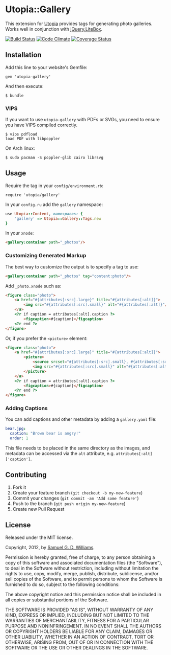 # Utopia::Gallery

This extension for [Utopia](https://github.com/ioquatix/utopia) provides tags for generating photo galleries. Works well in conjunction with [jQuery.LiteBox](https://github.com/ioquatix/jquery-litebox).

[![Build Status](https://secure.travis-ci.com/ioquatix/utopia-gallery.svg)](http://travis-ci.com/ioquatix/utopia-gallery)
[![Code Climate](https://codeclimate.com/github/ioquatix/utopia-gallery.svg)](https://codeclimate.com/github/ioquatix/utopia-gallery)
[![Coverage Status](https://coveralls.io/repos/ioquatix/utopia-gallery/badge.svg)](https://coveralls.io/r/ioquatix/utopia-gallery)

## Installation

Add this line to your website's Gemfile:

	gem 'utopia-gallery'

And then execute:

	$ bundle

### VIPS

If you want to use `utopia-gallery` with PDFs or SVGs, you need to ensure you have VIPS compiled correctly.

	$ vips pdfload
	load PDF with libpoppler

On Arch linux:

	$ sudo pacman -S poppler-glib cairo librsvg

## Usage

Require the tag in your `config/environment.rb`:

	require 'utopia/gallery'

In your `config.ru` add the `gallery` namespace:

```ruby
use Utopia::Content, namespaces: {
	'gallery' => Utopia::Gallery::Tags.new
}
```

In your `xnode`:

```html
<gallery:container path="_photos"/>
```

### Customizing Generated Markup

The best way to customize the output is to specify a tag to use:

```html
<gallery:container path="_photos" tag="content:photo"/>
```

Add `_photo.xnode` such as:

```html
<figure class="photo">
	<a href="#{attributes[:src].large}" title="#{attributes[:alt]}">
		<img src="#{attributes[:src].small}" alt="#{attributes[:alt]}"/>
	</a>
	<?r if caption = attributes[:alt].caption ?>
		<figcaption>#{caption}</figcaption>
	<?r end ?>
</figure>
```

Or, if you prefer the `<picture>` element:

```html
<figure class="photo">
	<a href="#{attributes[:src].large}" title="#{attributes[:alt]}">
		<picture>
			<source srcset="#{attributes[:src].small}, #{attributes[:src].medium} 2x"/>
			<img src="#{attributes[:src].small}" alt="#{attributes[:alt]}"/>
		</picture>
	</a>
	<?r if caption = attributes[:alt].caption ?>
		<figcaption>#{caption}</figcaption>
	<?r end ?>
</figure>
```

### Adding Captions

You can add captions and other metadata by adding a `gallery.yaml` file:

```yaml
bear.jpg:
  caption: "Brown bear is angry!"
  order: 1
```

This file needs to be placed in the same directory as the images, and metadata can be accessed via the `alt` attribute, e.g. `attributes[:alt]['caption']`.

## Contributing

1. Fork it
2. Create your feature branch (`git checkout -b my-new-feature`)
3. Commit your changes (`git commit -am 'Add some feature'`)
4. Push to the branch (`git push origin my-new-feature`)
5. Create new Pull Request

## License

Released under the MIT license.

Copyright, 2012, by [Samuel G. D. Williams](http://www.codeotaku.com/samuel-williams).

Permission is hereby granted, free of charge, to any person obtaining a copy
of this software and associated documentation files (the "Software"), to deal
in the Software without restriction, including without limitation the rights
to use, copy, modify, merge, publish, distribute, sublicense, and/or sell
copies of the Software, and to permit persons to whom the Software is
furnished to do so, subject to the following conditions:

The above copyright notice and this permission notice shall be included in
all copies or substantial portions of the Software.

THE SOFTWARE IS PROVIDED "AS IS", WITHOUT WARRANTY OF ANY KIND, EXPRESS OR
IMPLIED, INCLUDING BUT NOT LIMITED TO THE WARRANTIES OF MERCHANTABILITY,
FITNESS FOR A PARTICULAR PURPOSE AND NONINFRINGEMENT. IN NO EVENT SHALL THE
AUTHORS OR COPYRIGHT HOLDERS BE LIABLE FOR ANY CLAIM, DAMAGES OR OTHER
LIABILITY, WHETHER IN AN ACTION OF CONTRACT, TORT OR OTHERWISE, ARISING FROM,
OUT OF OR IN CONNECTION WITH THE SOFTWARE OR THE USE OR OTHER DEALINGS IN
THE SOFTWARE.
